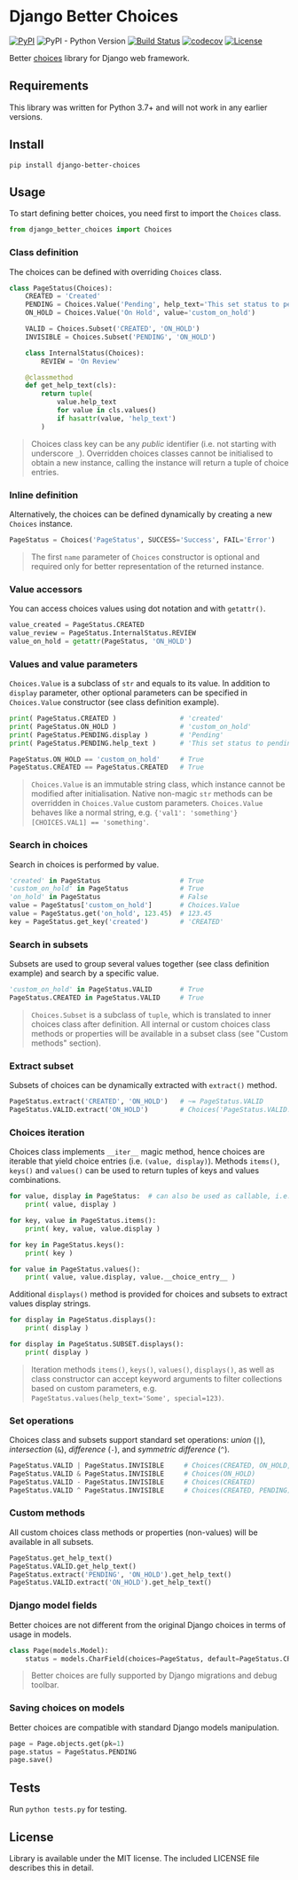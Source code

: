 # Django Better Choices

[![PyPI](https://img.shields.io/pypi/v/django-better-choices)](https://pypi.org/project/django-better-choices)
![PyPI - Python Version](https://img.shields.io/pypi/pyversions/django-better-choices)
[![Build Status](https://travis-ci.org/lokhman/django-better-choices.svg?branch=master)](https://travis-ci.org/lokhman/django-better-choices)
[![codecov](https://codecov.io/gh/lokhman/django-better-choices/branch/master/graph/badge.svg)](https://codecov.io/gh/lokhman/django-better-choices)
[![License](https://img.shields.io/badge/license-MIT-blue.svg)](LICENSE)

Better [choices](https://docs.djangoproject.com/en/3.0/ref/models/fields/#choices) library for Django web framework.

## Requirements
This library was written for Python 3.7+ and will not work in any earlier versions.

## Install

    pip install django-better-choices
    
## Usage
To start defining better choices, you need first to import the `Choices` class.
```python
from django_better_choices import Choices
```

### Class definition
The choices can be defined with overriding `Choices` class.
```python
class PageStatus(Choices):
    CREATED = 'Created'
    PENDING = Choices.Value('Pending', help_text='This set status to pending')
    ON_HOLD = Choices.Value('On Hold', value='custom_on_hold')

    VALID = Choices.Subset('CREATED', 'ON_HOLD')
    INVISIBLE = Choices.Subset('PENDING', 'ON_HOLD')

    class InternalStatus(Choices):
        REVIEW = 'On Review'

    @classmethod
    def get_help_text(cls):
        return tuple(
            value.help_text
            for value in cls.values()
            if hasattr(value, 'help_text')
        )
```
> Choices class key can be any *public* identifier (i.e. not starting with underscore `_`).
> Overridden choices classes cannot be initialised to obtain a new instance, calling the instance will return a tuple of choice entries.

### Inline definition
Alternatively, the choices can be defined dynamically by creating a new `Choices` instance.
```python
PageStatus = Choices('PageStatus', SUCCESS='Success', FAIL='Error')
```
> The first `name` parameter of `Choices` constructor is optional and required only for better representation of the returned instance.

### Value accessors
You can access choices values using dot notation and with `getattr()`.
```python
value_created = PageStatus.CREATED
value_review = PageStatus.InternalStatus.REVIEW
value_on_hold = getattr(PageStatus, 'ON_HOLD')
```

### Values and value parameters
`Choices.Value` is a subclass of `str` and equals to its value. In addition to `display` parameter, other optional parameters can be specified in `Choices.Value` constructor (see class definition example).
```python
print( PageStatus.CREATED )                # 'created'
print( PageStatus.ON_HOLD )                # 'custom_on_hold'
print( PageStatus.PENDING.display )        # 'Pending'
print( PageStatus.PENDING.help_text )      # 'This set status to pending'

PageStatus.ON_HOLD == 'custom_on_hold'     # True
PageStatus.CREATED == PageStatus.CREATED   # True
```
> `Choices.Value` is an immutable string class, which instance cannot be modified after initialisation. Native non-magic `str` methods can be overridden in `Choices.Value` custom parameters. `Choices.Value` behaves like a normal string, e.g. `{'val1': 'something'}[CHOICES.VAL1] == 'something'`.

### Search in choices
Search in choices is performed by value.
```python
'created' in PageStatus                    # True
'custom_on_hold' in PageStatus             # True
'on_hold' in PageStatus                    # False
value = PageStatus['custom_on_hold']       # Choices.Value
value = PageStatus.get('on_hold', 123.45)  # 123.45
key = PageStatus.get_key('created')        # 'CREATED'
```

### Search in subsets
Subsets are used to group several values together (see class definition example) and search by a specific value.
```python
'custom_on_hold' in PageStatus.VALID       # True
PageStatus.CREATED in PageStatus.VALID     # True
```
> `Choices.Subset` is a subclass of `tuple`, which is translated to inner choices class after definition. All internal or custom choices class methods or properties will be available in a subset class (see "Custom methods" section).

### Extract subset
Subsets of choices can be dynamically extracted with `extract()` method.
```python
PageStatus.extract('CREATED', 'ON_HOLD')   # ~= PageStatus.VALID
PageStatus.VALID.extract('ON_HOLD')        # Choices('PageStatus.VALID.Subset', ON_HOLD)
```

### Choices iteration
Choices class implements `__iter__` magic method, hence choices are iterable that yield choice entries (i.e. `(value, display)`). Methods `items()`, `keys()` and `values()` can be used to return tuples of keys and values combinations.
```python
for value, display in PageStatus:  # can also be used as callable, i.e. PageStatus()
    print( value, display )

for key, value in PageStatus.items():
    print( key, value, value.display )

for key in PageStatus.keys():
    print( key )

for value in PageStatus.values():
    print( value, value.display, value.__choice_entry__ )
```
Additional `displays()` method is provided for choices and subsets to extract values display strings.
```python
for display in PageStatus.displays():
    print( display )

for display in PageStatus.SUBSET.displays():
    print( display )
```
> Iteration methods `items()`, `keys()`, `values()`, `displays()`, as well as class constructor can accept keyword arguments to filter collections based on custom parameters, e.g. `PageStatus.values(help_text='Some', special=123)`.

### Set operations
Choices class and subsets support standard set operations: *union* (`|`), *intersection* (`&`), *difference* (`-`), and *symmetric difference* (`^`).
```python
PageStatus.VALID | PageStatus.INVISIBLE     # Choices(CREATED, ON_HOLD, PENDING)
PageStatus.VALID & PageStatus.INVISIBLE     # Choices(ON_HOLD)
PageStatus.VALID - PageStatus.INVISIBLE     # Choices(CREATED)
PageStatus.VALID ^ PageStatus.INVISIBLE     # Choices(CREATED, PENDING)
```

### Custom methods
All custom choices class methods or properties (non-values) will be available in all subsets.
```python
PageStatus.get_help_text()
PageStatus.VALID.get_help_text()
PageStatus.extract('PENDING', 'ON_HOLD').get_help_text()
PageStatus.VALID.extract('ON_HOLD').get_help_text()
```

### Django model fields
Better choices are not different from the original Django choices in terms of usage in models.
```python
class Page(models.Model):
    status = models.CharField(choices=PageStatus, default=PageStatus.CREATED)
```
> Better choices are fully supported by Django migrations and debug toolbar.

### Saving choices on models
Better choices are compatible with standard Django models manipulation.
```python
page = Page.objects.get(pk=1)
page.status = PageStatus.PENDING
page.save()
```

## Tests
Run `python tests.py` for testing.

## License
Library is available under the MIT license. The included LICENSE file describes this in detail.
